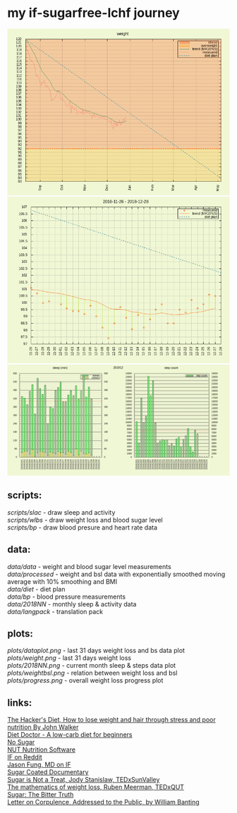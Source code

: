 # my if-sugarfree-lchf journey

[![progress](plots/progress.png)](https://raw.githubusercontent.com/yradunchev/hd/master/plots/progress.png)   
[![weight plot](plots/weight.png)](https://raw.githubusercontent.com/yradunchev/hd/master/plots/weight.png)   
[![dataplot](plots/201812.png)](https://raw.githubusercontent.com/yradunchev/hd/master/plots/201812.png)   

## scripts:

_scripts/slac_ - draw sleep and activity    
_scripts/wlbs_ - draw weight loss and blood sugar level   
_scripts/bp_ - draw blood presure and heart rate data  

## data:

_data/data_ - weight and blood sugar level measurements   
_data/processed_ - weight and bsl data with exponentially smoothed moving average with 10% smoothing and BMI   
_data/diet_ - diet plan   
_data/bp_ - blood pressure measurements   
_data/2018NN_ - monthly sleep & activity data   
_data/langpack_ - translation pack   

## plots:

_plots/dataplot.png_ - last 31 days weight loss and bs data plot  
_plots/weight.png_ - last 31 days weight loss   
_plots/2018NN.png_ - current month sleep & steps data plot  
_plots/weightbsl.png_ - relation between weight loss and bsl   
_plots/progress.png_ - overall weight loss progress plot   

## links:

[The Hacker's Diet, How to lose weight and hair through stress and poor nutrition By John Walker](http://www.fourmilab.ch/hackdiet/)  
[Diet Doctor - A low-carb diet for beginners](https://www.dietdoctor.com/low-carb)   
[No Sugar](https://www.facebook.com/Nooosugar/)   
[NUT Nutrition Software](http://nut.sourceforge.net/)    
[IF on Reddit](https://www.reddit.com/r/intermittentfasting/wiki/index)   
[Jason Fung, MD on IF](https://www.youtube.com/watch?v=v9Aw0P7GjHE)   
[Sugar Coated Documentary](https://www.dailymotion.com/video/x61x56l)   
[Sugar is Not a Treat, Jody Stanislaw, TEDxSunValley](https://www.youtube.com/watch?v=tic7X3ET4gE)   
[The mathematics of weight loss, Ruben Meerman, TEDxQUT](https://www.youtube.com/watch?v=vuIlsN32WaE)   
[Sugar: The Bitter Truth](https://www.youtube.com/watch?v=dBnniua6-oM)   
[Letter on Corpulence, Addressed to the Public, by William Banting](https://archive.org/details/letteroncorpulen00bant/page/n3)   
